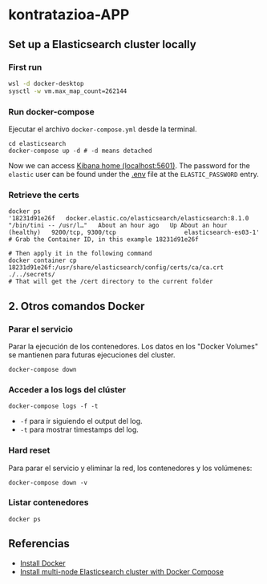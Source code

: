 # kontratazioa-APP

## Set up a Elasticsearch cluster locally

### First run

```bash
wsl -d docker-desktop
sysctl -w vm.max_map_count=262144
```

### Run docker-compose

Ejecutar el archivo `docker-compose.yml` desde la terminal.

```shell
cd elasticsearch
docker-compose up -d # -d means detached
```

Now we can access [Kibana home (localhost:5601)](http://localhost:5601/app/home#/). The password for the `elastic` user can be found under the [.env](elasticsearch/.env) file at the `ELASTIC_PASSWORD` entry.

### Retrieve the certs

```shell
docker ps
'18231d91e26f   docker.elastic.co/elasticsearch/elasticsearch:8.1.0   "/bin/tini -- /usr/l…"   About an hour ago   Up About an hour (healthy)   9200/tcp, 9300/tcp                   elasticsearch-es03-1'
# Grab the Container ID, in this example 18231d91e26f
```

```shell
# Then apply it in the following command
docker container cp 18231d91e26f:/usr/share/elasticsearch/config/certs/ca/ca.crt ./../secrets/
# That will get the /cert directory to the current folder
```

## 2. Otros comandos Docker

### Parar el servicio

Parar la ejecución de los contenedores. Los datos en los "Docker Volumes" se mantienen para futuras ejecuciones del
cluster.

```shell
docker-compose down
```

### Acceder a los logs del clúster

```shell
docker-compose logs -f -t
```

* `-f` para ir siguiendo el output del log.
* `-t` para mostrar timestamps del log.

### Hard reset

Para parar el servicio y eliminar la red, los contenedores y los volúmenes:

```
docker-compose down -v
```

### Listar contenedores

```
docker ps
```

## Referencias

* [Install Docker](https://docs.docker.com/get-docker/)
* [Install multi-node Elasticsearch cluster with Docker Compose](https://www.elastic.co/guide/en/elasticsearch/reference/current/docker.html#docker-compose-file)

